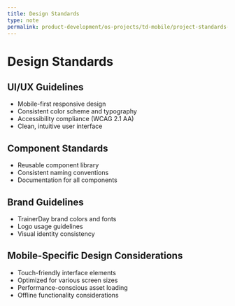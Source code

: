 ```yaml
---
title: Design Standards
type: note
permalink: product-development/os-projects/td-mobile/project-standards-and-dev-notes/design-standards
---
```


# Design Standards

## UI/UX Guidelines
- Mobile-first responsive design
- Consistent color scheme and typography
- Accessibility compliance (WCAG 2.1 AA)
- Clean, intuitive user interface

## Component Standards
- Reusable component library
- Consistent naming conventions
- Documentation for all components

## Brand Guidelines
- TrainerDay brand colors and fonts
- Logo usage guidelines
- Visual identity consistency

## Mobile-Specific Design Considerations
- Touch-friendly interface elements
- Optimized for various screen sizes
- Performance-conscious asset loading
- Offline functionality considerations